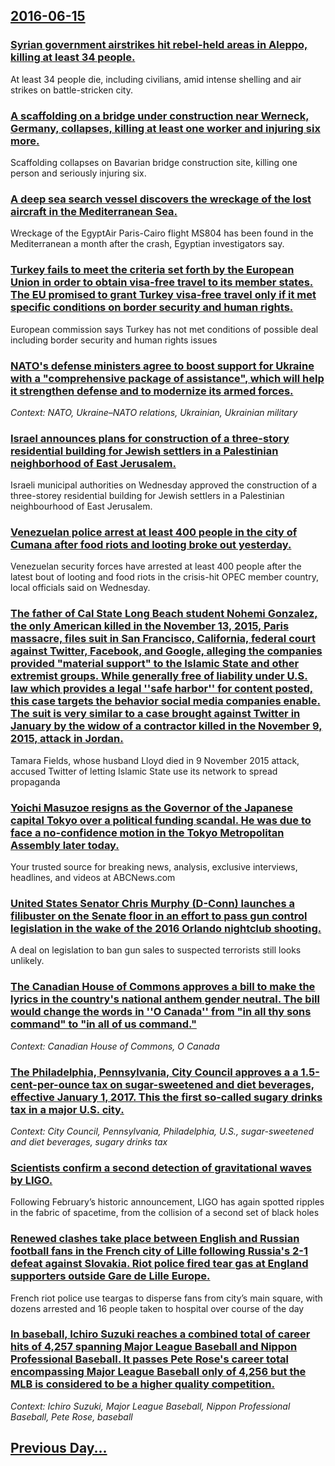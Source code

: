 ## [2016-06-15](/news/2016/06/15/index.md)

### [Syrian government airstrikes hit rebel-held areas in Aleppo, killing at least 34 people. ](/news/2016/06/15/syrian-government-airstrikes-hit-rebel-held-areas-in-aleppo-killing-at-least-34-people.md)
At least 34 people die, including civilians, amid intense shelling and air strikes on battle-stricken city.

### [A scaffolding on a bridge under construction near Werneck, Germany, collapses, killing at least one worker and injuring six more. ](/news/2016/06/15/a-scaffolding-on-a-bridge-under-construction-near-werneck-germany-collapses-killing-at-least-one-worker-and-injuring-six-more.md)
Scaffolding collapses on Bavarian bridge construction site, killing one person and seriously injuring six.

### [A deep sea search vessel discovers the wreckage of the lost aircraft in the Mediterranean Sea. ](/news/2016/06/15/a-deep-sea-search-vessel-discovers-the-wreckage-of-the-lost-aircraft-in-the-mediterranean-sea.md)
Wreckage of the EgyptAir Paris-Cairo flight MS804 has been found in the Mediterranean a month after the crash, Egyptian investigators say.

### [Turkey fails to meet the criteria set forth by the European Union in order to obtain visa-free travel to its member states. The EU promised to grant Turkey visa-free travel only if it met specific conditions on border security and human rights. ](/news/2016/06/15/turkey-fails-to-meet-the-criteria-set-forth-by-the-european-union-in-order-to-obtain-visa-free-travel-to-its-member-states-the-eu-promised.md)
European commission says Turkey has not met conditions of possible deal including border security and human rights issues

### [NATO's defense ministers agree to boost support for Ukraine with a "comprehensive package of assistance", which will help it strengthen defense and to modernize its armed forces. ](/news/2016/06/15/nato-s-defense-ministers-agree-to-boost-support-for-ukraine-with-a-comprehensive-package-of-assistance-which-will-help-it-strengthen-defe.md)
_Context: NATO, Ukraine–NATO relations, Ukrainian, Ukrainian military_

### [Israel announces plans for construction of a three-story residential building for Jewish settlers in a Palestinian neighborhood of East Jerusalem. ](/news/2016/06/15/israel-announces-plans-for-construction-of-a-three-story-residential-building-for-jewish-settlers-in-a-palestinian-neighborhood-of-east-jeru.md)
Israeli municipal authorities on Wednesday approved the construction of a three-storey residential building for Jewish settlers in a Palestinian neighbourhood of East Jerusalem.

### [Venezuelan police arrest at least 400 people in the city of Cumana after food riots and looting broke out yesterday. ](/news/2016/06/15/venezuelan-police-arrest-at-least-400-people-in-the-city-of-cumana-after-food-riots-and-looting-broke-out-yesterday.md)
Venezuelan security forces have arrested at least 400 people after the latest bout of looting and food riots in the crisis-hit OPEC member country, local officials said on Wednesday.

### [The father of  Cal State Long Beach student Nohemi Gonzalez, the only American killed in the November 13, 2015, Paris massacre, files suit in San Francisco, California, federal court against Twitter, Facebook, and Google, alleging the companies provided "material support" to the Islamic State and other extremist groups. While  generally free of liability under U.S. law  which  provides a legal ''safe harbor'' for content posted, this case targets  the behavior social media companies enable. The suit is very similar to a case brought against Twitter in January by the widow of a contractor killed in the November 9, 2015, attack in Jordan. ](/news/2016/06/15/the-father-of-cal-state-long-beach-student-nohemi-gonzalez-the-only-american-killed-in-the-november-13-2015-paris-massacre-files-suit-i.md)
Tamara Fields, whose husband Lloyd died in 9 November 2015 attack, accused Twitter of letting Islamic State use its network to spread propaganda

### [Yoichi Masuzoe resigns as the Governor of the Japanese capital Tokyo over a political funding scandal. He was due to face a no-confidence motion in the Tokyo Metropolitan Assembly later today. ](/news/2016/06/15/yaichi-masuzoe-resigns-as-the-governor-of-the-japanese-capital-tokyo-over-a-political-funding-scandal-he-was-due-to-face-a-no-confidence-m.md)
Your trusted source for breaking news, analysis, exclusive interviews, headlines, and videos at ABCNews.com

### [United States Senator Chris Murphy (D-Conn) launches a filibuster on the Senate floor in an effort to pass gun control legislation in the wake of the 2016 Orlando nightclub shooting. ](/news/2016/06/15/united-states-senator-chris-murphy-d-conn-launches-a-filibuster-on-the-senate-floor-in-an-effort-to-pass-gun-control-legislation-in-the-wa.md)
A deal on legislation to ban gun sales to suspected terrorists still looks unlikely.

### [The Canadian  House of Commons approves a bill to make the lyrics in the country's national anthem gender neutral. The bill would change the words in ''O Canada'' from "in all thy sons command" to "in all of us command." ](/news/2016/06/15/the-canadian-house-of-commons-approves-a-bill-to-make-the-lyrics-in-the-country-s-national-anthem-gender-neutral-the-bill-would-change-the.md)
_Context: Canadian  House of Commons, O Canada_

### [The Philadelphia, Pennsylvania, City Council approves a a 1.5-cent-per-ounce tax on sugar-sweetened and diet beverages, effective January 1, 2017. This the first so-called sugary drinks tax in a major U.S. city.  ](/news/2016/06/15/the-philadelphia-pennsylvania-city-council-approves-a-a-1-5-cent-per-ounce-tax-on-sugar-sweetened-and-diet-beverages-effective-january-1.md)
_Context: City Council, Pennsylvania, Philadelphia, U.S., sugar-sweetened and diet beverages, sugary drinks tax_

### [Scientists  confirm a second detection of gravitational waves by LIGO. ](/news/2016/06/15/scientists-confirm-a-second-detection-of-gravitational-waves-by-ligo.md)
Following February’s historic announcement, LIGO has again spotted ripples in the fabric of spacetime, from the collision of a second set of black holes

### [Renewed clashes take place between English and Russian football fans in the French city of Lille following Russia's 2-1 defeat against Slovakia. Riot police fired tear gas at England supporters outside Gare de Lille Europe. ](/news/2016/06/15/renewed-clashes-take-place-between-english-and-russian-football-fans-in-the-french-city-of-lille-following-russia-s-2-1-defeat-against-slova.md)
French riot police use teargas to disperse fans from city’s main square, with dozens arrested and 16 people taken to hospital over course of the day

### [In baseball, Ichiro Suzuki reaches a combined total of career hits of 4,257 spanning Major League Baseball and Nippon Professional Baseball. It passes Pete Rose's career total encompassing Major League Baseball only of 4,256 but the MLB is considered to be a higher quality competition. ](/news/2016/06/15/in-baseball-ichiro-suzuki-reaches-a-combined-total-of-career-hits-of-4-257-spanning-major-league-baseball-and-nippon-professional-baseball.md)
_Context: Ichiro Suzuki, Major League Baseball, Nippon Professional Baseball, Pete Rose, baseball_

## [Previous Day...](/news/2016/06/14/index.md)

